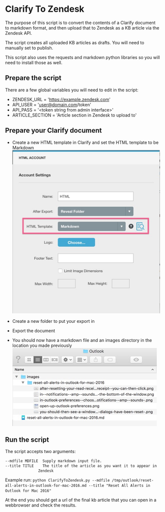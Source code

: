 # Clarify To Zendesk


The purpose of this script is to convert the contents of a Clarify document to markdown format, and then upload that to Zendesk as a KB article via the Zendesk API.

The script creates all uploaded KB articles as drafts. You will need to manually set to publish.

This script also uses the requests and markdown python libraries so you will need to install those as well.

## Prepare the script

There are a few global variables you will need to edit in the script:

- ZENDESK_URL = 'https://example.zendesk.com'
- API_USER = 'user@domain.com/token'
- API_PASS = '\<token string from admin interface\>'
- ARTICLE_SECTION = 'Article section in Zendesk to upload to'

## Prepare your Clarify document

- Create a new HTML template in Clarify and set the HTML template to be Markdown
![](docs/mdtemplate.jpeg)

- Create a new folder to put your export in
- Export the document
- You should now have a markdown file and an images directory in the location you made previously
![](docs/directory.jpeg)

## Run the script

The script accepts two arguments:

	--mdfile MDFILE  Supply markdown input file.
	--title TITLE    The title of the article as you want it to appear in
                   Zendesk

Example run:
```python ClarifyToZendesk.py --mdfile /tmp/outlook/reset-all-alerts-in-outlook-for-mac-2016.md --title "Reset All Alerts in Outlook for Mac 2016"```

At the end you should get a url of the final kb article that you can open in a webbrowser and check the results.
